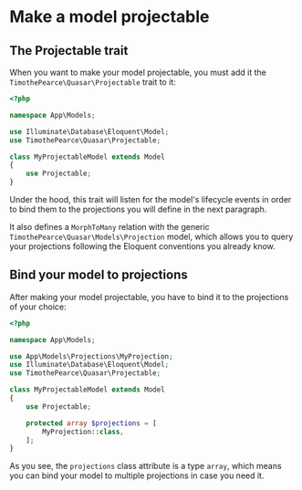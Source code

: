# Make a model projectable

## The Projectable trait

When you want to make your model projectable, you must add it the `TimothePearce\Quasar\Projectable` trait to it:

```php title="app/Models/MyProjectableModel.php" {6,10}
<?php

namespace App\Models;

use Illuminate\Database\Eloquent\Model;
use TimothePearce\Quasar\Projectable;

class MyProjectableModel extends Model
{
    use Projectable;
}
```

Under the hood, this trait will listen for the model's lifecycle events in order to bind them to the projections you will define in the next paragraph.

It also defines a `MorphToMany` relation with the generic `TimothePearce\Quasar\Models\Projection` model, which allows you to query your projections following the Eloquent conventions you already know.

## Bind your model to projections

After making your model projectable, you have to bind it to the projections of your choice:

```php title="app/Models/MyProjectableModel.php" {5,13,14,15}
<?php

namespace App\Models;

use App\Models\Projections\MyProjection;
use Illuminate\Database\Eloquent\Model;
use TimothePearce\Quasar\Projectable;

class MyProjectableModel extends Model
{
    use Projectable;

    protected array $projections = [
        MyProjection::class,
    ];
}
```

As you see, the `projections` class attribute is a type `array`, which means you can bind your model to multiple projections in case you need it.
